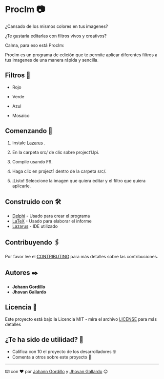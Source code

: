 # ProcIm :camera:

¿Cansado de los mismos colores en tus imagenes?<br/> 

¿Te gustaría editarlas con filtros vivos y creativos?<br/> 

Calma, para eso está ProcIm:<br/>

ProcIm es un programa de edición que te permite aplicar diferentes filtros a tus imagenes de una manera rápida y sencilla.

## Filtros :art:
* Rojo

* Verde

* Azul

* Mosaico

## Comenzando :rocket:
1. Instale [Lazarus](https://www.lazarus-ide.org/) .

2. En la carpeta src/ de clic sobre project1.lpi.

3. Compile usando F9.

4. Haga clic en project1 dentro de la carpeta src/.

5. ¡Listo! Seleccione la imagen que quiera editar y el filtro que quiera aplicarle.

## Construido con 🛠️

* [Delphi](https://www.embarcadero.com/es/products/delphi/starter) - Usado para crear el programa
* [LaTeX](https://www.latex-project.org/) - Usado para elaborar el informe
* [Lazarus](https://www.lazarus-ide.org/) - IDE utilizado

## Contribuyendo 🖇️

Por favor lee el [CONTRIBUTING](CONTRIBUTING.md) para más detalles
sobre las contribuciones.

## Autores ✒️

* **Johann Gordillo** 
* **Jhovan Gallardo**

## Licencia 📄

Este proyecto está bajo la Licencia MIT - mira el archivo [LICENSE](LICENSE) para más detalles

## ¿Te ha sido de utilidad? 🎁

* Califica con 10 el proyecto de los desarrolladores 🤓
* Comenta a otros sobre este proyecto 📢

---
⌨️ con ❤️ por [Johann Gordillo](https://github.com/JohannGordillo) y [Jhovan Gallardo](https://github.com/jhovan) 😊
